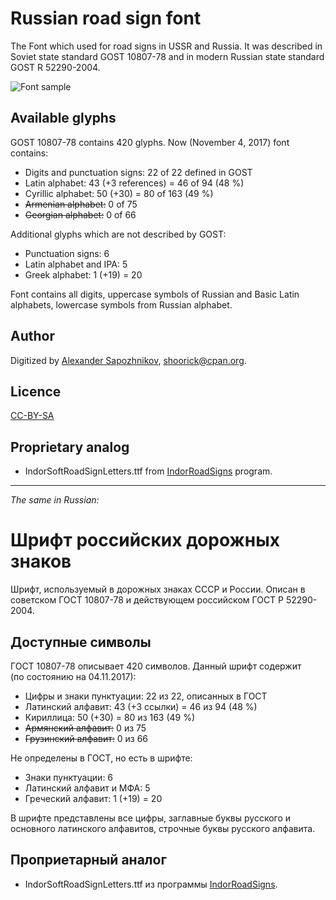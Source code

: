 Russian road sign font
======================

The Font which used for road signs in USSR and Russia.
It was described in Soviet state standard GOST 10807-78 and in modern Russian state standard GOST R 52290-2004.

![Font sample](http://habrastorage.org/storage2/fb7/716/823/fb771682308a41efbfd9082e7633f7e2.png)

Available glyphs
----------------

GOST 10807-78 contains 420 glyphs. Now (November 4, 2017) font contains:

* Digits and punctuation signs: 22 of 22 defined in GOST
* Latin alphabet: 43 (+3 references) = 46 of 94 (48 %)
* Cyrillic alphabet: 50 (+30) = 80 of 163 (49 %)
* ~~Armenian alphabet:~~ 0 of 75
* ~~Georgian alphabet:~~ 0 of 66

Additional glyphs which are not described by GOST:

* Punctuation signs: 6
* Latin alphabet and IPA: 5
* Greek alphabet: 1 (+19) = 20

Font contains all digits, uppercase symbols of Russian and Basic Latin alphabets, lowercase symbols from Russian alphabet.

Author
------

Digitized by [Alexander Sapozhnikov](http://shoorick.ru/), <shoorick@cpan.org>.

Licence
-------

[CC-BY-SA](http://creativecommons.org/licenses/by-sa/3.0/)

Proprietary analog
------------------

* IndorSoftRoadSignLetters.ttf from [IndorRoadSigns](http://www.indorsoft.ru/products/roadsigns/) program.

--------------------------------------------------
_The same in Russian:_

Шрифт российских дорожных знаков
================================

Шрифт, используемый в дорожных знаках СССР и России.
Описан в советском ГОСТ 10807-78 и действующем российском ГОСТ Р 52290-2004.

Доступные символы
----------------

ГОСТ 10807-78 описывает 420 символов. Данный шрифт содержит (по состоянию на 04.11.2017):

* Цифры и знаки пунктуации: 22 из 22, описанных в ГОСТ
* Латинский алфавит: 43 (+3 ссылки) = 46 из 94 (48 %)
* Кириллица: 50 (+30) = 80 из 163 (49 %)
* ~~Армянский алфавит:~~ 0 из 75
* ~~Грузинский алфавит:~~ 0 из 66

Не определены в ГОСТ, но есть в шрифте:

* Знаки пунктуации: 6
* Латинский алфавит и МФА: 5
* Греческий алфавит: 1 (+19) = 20

В шрифте представлены все цифры, заглавные буквы русского и основного латинского алфавитов, строчные буквы русского алфавита.

Проприетарный аналог
--------------------

* IndorSoftRoadSignLetters.ttf из программы [IndorRoadSigns](http://www.indorsoft.ru/products/roadsigns/).
